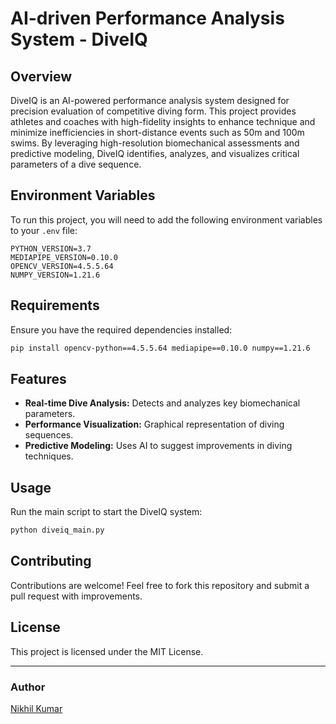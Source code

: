 # AI-driven Performance Analysis System - DiveIQ

## Overview
DiveIQ is an AI-powered performance analysis system designed for precision evaluation of competitive diving form. This project provides athletes and coaches with high-fidelity insights to enhance technique and minimize inefficiencies in short-distance events such as 50m and 100m swims. By leveraging high-resolution biomechanical assessments and predictive modeling, DiveIQ identifies, analyzes, and visualizes critical parameters of a dive sequence.

## Environment Variables
To run this project, you will need to add the following environment variables to your `.env` file:

```
PYTHON_VERSION=3.7
MEDIAPIPE_VERSION=0.10.0
OPENCV_VERSION=4.5.5.64
NUMPY_VERSION=1.21.6
```

## Requirements
Ensure you have the required dependencies installed:

```bash
pip install opencv-python==4.5.5.64 mediapipe==0.10.0 numpy==1.21.6
```

## Features
- **Real-time Dive Analysis:** Detects and analyzes key biomechanical parameters.
- **Performance Visualization:** Graphical representation of diving sequences.
- **Predictive Modeling:** Uses AI to suggest improvements in diving techniques.

## Usage
Run the main script to start the DiveIQ system:

```bash
python diveiq_main.py
```

## Contributing
Contributions are welcome! Feel free to fork this repository and submit a pull request with improvements.

## License
This project is licensed under the MIT License.

---

### Author
[Nikhil Kumar](https://github.com/Nikhil112024)

